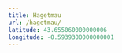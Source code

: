 ```yaml
---
title: Hagetmau
url: /hagetmau/
latitude: 43.655060000000006
longitude: -0.5939300000000001
---
```

